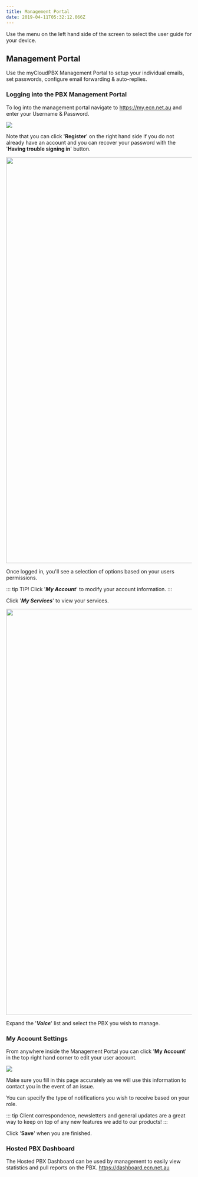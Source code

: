 ```yaml
---
title: Management Portal
date: 2019-04-11T05:32:12.066Z
---
```

Use the menu on the left hand side of the screen to select the user guide for your device.

## Management Portal

Use the myCloudPBX Management Portal to setup your individual emails, set passwords, configure email forwarding & auto-replies.

### Logging into the PBX Management Portal

To log into the management portal navigate to <https://my.ecn.net.au> and enter your Username & Password.

<img style="width: auto; height: auto;" src="/images/screen-shot-2019-04-15-at-2.49.17-pm.png">

Note that you can click '**Register**' on the right hand side if you do not already have an account and you can recover your password with the '**Having trouble signing in**' button.

<img style="width: 1100px; height: auto;" src="/images/pbx-logging-in-1.png">

Once logged in, you'll see a selection of options based on your users permissions.

::: tip TIP!
Click '_**My Account**_' to modify your account information.
:::

Click '_**My Services**_' to view your services.

<img style="width: 1100px; height: auto;" src="/images/pbx-logging-in-2.png">

Expand the '_**Voice**_' list and select the PBX you wish to manage.

### My Account Settings

From anywhere inside the Management Portal you can click '**My Account**' in the top right hand corner to edit your user account.

<img style="width: auto; height: auto;" src="/images/my_account.png">

Make sure you fill in this page accurately as we will use this information to contact you in the event of an issue.

You can specify the type of notifications you wish to receive based on your role.

::: tip
Client correspondence, newsletters and general updates are a great way to keep on top of any new features we add to our products!
:::

Click '**Save**' when you are finished.



### Hosted PBX Dashboard

The Hosted PBX Dashboard can be used by management to easily view statistics and pull reports on the PBX.
<https://dashboard.ecn.net.au>

